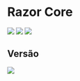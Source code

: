 # Razor Core
<img src="https://img.shields.io/badge/PHP-777BB4?style=for-the-badge&logo=php&logoColor=white" />
<img src="https://img.shields.io/badge/HTML5-E34F26?style=for-the-badge&logo=html5&logoColor=white" />
<img src="https://img.shields.io/badge/JavaScript-323330?style=for-the-badge&logo=javascript&logoColor=F7DF1E" />
<br/>

## Versão
<!-- Use label=1 para por a versão e %2B para o caractere + -->
<!-- <img src="https://img.shields.io/static/v1?label=1%2B&message=Produção&color=00d26a&style=for-the-badge&logo=ghost"/> -->
<img src="https://img.shields.io/static/v1?label=1%2B&message=Devel&color=ff4f44&style=for-the-badge&logo=ghost"/>
<br/>